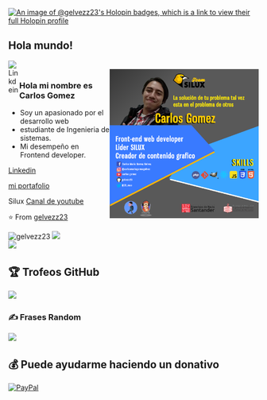 [![An image of @gelvezz23's Holopin badges, which is a link to view their full Holopin profile](https://holopin.me/gelvezz23)](https://holopin.io/@gelvezz23)
## Hola mundo!

</h2>

<a href="https://www.linkedin.com/in/carlos-mario-g%C3%B3mez-gelvez-07888a116/">
  <img align="left" alt="Linkdein" width="22px" src="https://cdn.jsdelivr.net/npm/simple-icons@v3/icons/linkedin.svg" />
</a>

<br />
<img align="right" alt="GIF" width="300px" src="https://raw.githubusercontent.com/gelvezz23/gelvezz23/master/src/assets/img/carlos.png" />

### Hola mi nombre es Carlos Gomez

- Soy un apasionado por el desarrollo web
- estudiante de Ingenieria de sistemas.
- Mi desempeño en Frontend developer.

[Linkedin](https://www.linkedin.com/in/carlosmariogomezg/)

[mi portafolio](http://devman.me/gelvezz23/)

Silux [Canal de youtube](https://www.youtube.com/channel/UC4sY2EC2d9rgAeGSw7iwjbg)

⭐️ From [gelvezz23](https://github.com/gelvezz23)

![gelvezz23](https://github-readme-stats.vercel.app/api?username=gelvezz23&show_icons=true&theme=radical)
![](https://github-readme-streak-stats.herokuapp.com/?user=gelvezz23&theme=dark&hide_border=false)<br/>
![](https://github-readme-stats.vercel.app/api/top-langs/?username=gelvezz23&theme=dark&hide_border=false&include_all_commits=true&count_private=true&layout=compact)

## 🏆 Trofeos GitHub

![](https://github-profile-trophy.vercel.app/?username=gelvezz23&theme=onedark&no-frame=false&no-bg=false&margin-w=4)

### ✍️ Frases Random

![](https://quotes-github-readme.vercel.app/api?type=vetical&theme=merko)

## 💰 Puede ayudarme haciendo un donativo

[![PayPal](https://img.shields.io/badge/PayPal-00457C?style=for-the-badge&logo=paypal&logoColor=white)](https://paypal.me/gelvezz23)
